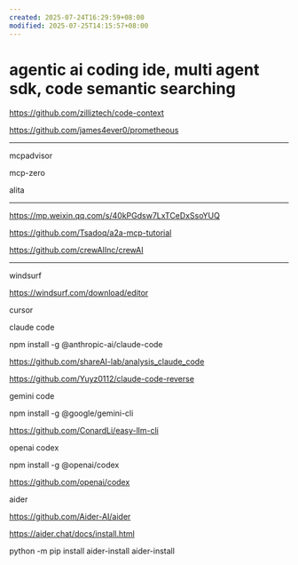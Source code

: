 ```yaml
---
created: 2025-07-24T16:29:59+08:00
modified: 2025-07-25T14:15:57+08:00
---
```


# agentic ai coding ide, multi agent sdk, code semantic searching

https://github.com/zilliztech/code-context

https://github.com/james4ever0/prometheous

---

mcpadvisor

mcp-zero

alita

---

https://mp.weixin.qq.com/s/40kPGdsw7LxTCeDxSsoYUQ

https://github.com/Tsadoq/a2a-mcp-tutorial

https://github.com/crewAIInc/crewAI

---

windsurf

https://windsurf.com/download/editor

cursor

claude code

npm install -g @anthropic-ai/claude-code

https://github.com/shareAI-lab/analysis_claude_code

https://github.com/Yuyz0112/claude-code-reverse

gemini code

npm install -g @google/gemini-cli

https://github.com/ConardLi/easy-llm-cli

openai codex

npm install -g @openai/codex

https://github.com/openai/codex

aider

https://github.com/Aider-AI/aider

https://aider.chat/docs/install.html

python -m pip install aider-install
aider-install
